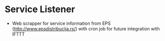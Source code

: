# Service Listener
- Web scrapper for service information from EPS (http://www.epsdistribucija.rs/) with cron job for future integration with IFTTT 
